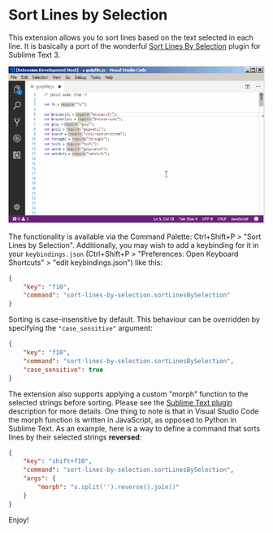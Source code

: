 # Sort Lines by Selection

This extension allows you to sort lines based on the text selected in each line.  It is basically a port of the wonderful [Sort Lines By Selection][1] plugin for Sublime Text 3.

![Demo](doc/demo.gif)

The functionality is available via the Command Palette: Ctrl+Shift+P > "Sort Lines by Selection".  Additionally, you may wish to add a keybinding for it in your `keybindings.json` (Ctrl+Shift+P > "Preferences: Open Keyboard Shortcuts" > "edit keybindings.json") like this:

```json
{
    "key": "f10",
    "command": "sort-lines-by-selection.sortLinesBySelection"
}
```

Sorting is case-insensitive by default.  This behaviour can be overridden by specifying the `"case_sensitive"` argument:

```json
{
    "key": "f10",
    "command": "sort-lines-by-selection.sortLinesBySelection",
    "case_sensitive": true
}
```

The extension also supports applying a custom "morph" function to the selected strings before sorting.  Please see the [Sublime Text plugin][1] description for more details.  One thing to note is that in Visual Studio Code the morph function is written in JavaScript, as opposed to Python in Sublime Text.  As an example, here is a way to define a command that sorts lines by their selected strings **reversed**:

```json
{
    "key": "shift+f10",
    "command": "sort-lines-by-selection.sortLinesBySelection",
    "args": {
        "morph": "s.split('').reverse().join()"
    }
}
```

Enjoy!

[1]: https://packagecontrol.io/packages/Sort%20Lines%20By%20Selection
